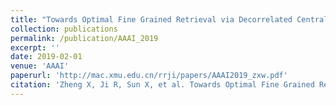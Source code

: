 ```yaml
---
title: "Towards Optimal Fine Grained Retrieval via Decorrelated Centralized Loss with Normalize-Scale layer"
collection: publications
permalink: /publication/AAAI_2019
excerpt: ''
date: 2019-02-01
venue: 'AAAI'
paperurl: 'http://mac.xmu.edu.cn/rrji/papers/AAAI2019_zxw.pdf'
citation: 'Zheng X, Ji R, Sun X, et al. Towards Optimal Fine Grained Retrieval via Decorrelated Centralized Loss with Normalize-Scale layer[J]. 2019.'
---
```

